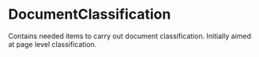 # DocumentClassification
Contains needed items to carry out document classification. Initially aimed at page level classification.
